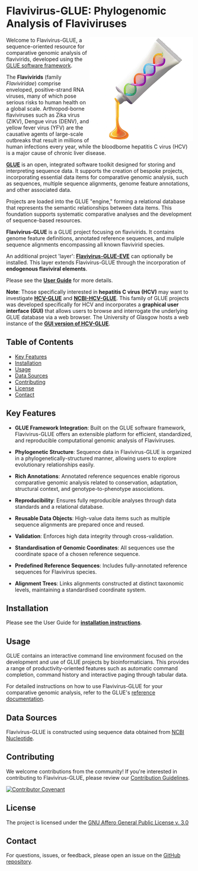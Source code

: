 # Flavivirus-GLUE: Phylogenomic Analysis of Flaviviruses

<img align="right" width="280" height="280" src="md/flavi-glue-logo.png">

Welcome to Flavivirus-GLUE, a sequence-oriented resource for comparative genomic analysis of flavivirids, developed using the [GLUE software framework](https://github.com/giffordlabcvr/gluetools).

The **Flavivirids** (family *Flaviviridae*) comprise enveloped, positive-strand RNA viruses, many of which pose serious risks to human health on a global scale. Arthropod-borne flaviviruses such as Zika virus (ZIKV), Dengue virus (DENV), and yellow fever virus (YFV) are the causative agents of large-scale outbreaks that result in millions of human infections every year, while the bloodborne hepatitis C virus (HCV) is a major cause of chronic liver disease. 

**[GLUE](https://github.com/giffordlabcvr/gluetools)** is an open, integrated software toolkit designed for storing and interpreting sequence data. It supports the creation of bespoke projects, incorporating essential data items for comparative genomic analysis, such as sequences, multiple sequence alignments, genome feature annotations, and other associated data.

Projects are loaded into the GLUE "engine," forming a relational database that represents the semantic relationships between data items. This foundation supports systematic comparative analyses and the development of sequence-based resources.

**Flavivirus-GLUE** is a GLUE project focusing on flavivirids. It contains genome feature definitions, annotated reference sequences, and muliple sequence alignments encompassing all known flavivirid species.

An additional project 'layer': **[Flavivirus-GLUE-EVE](https://github.com/giffordlabcvr/Flavivirus-GLUE-EVE)** can optionally be installed. This layer extends Flavivirus-GLUE through the incorporation of **endogenous flaviviral elements**.

Please see the **[User Guide](https://github.com/giffordlabcvr/Flavivirus-GLUE/wiki)** for more details.

**Note**: Those specifically interested in **hepatitis C virus (HCV)** may want to investigate [**HCV-GLUE**](https://github.com/giffordlabcvr/HCV-GLUE) and [**NCBI-HCV-GLUE**](https://github.com/giffordlabcvr/NCBI-HCV-GLUE). This family of GLUE projects was developed specifically for HCV and incorporates a **graphical user interface (GUI)** that allows users to browse and interrogate the underlying GLUE database via a web browser. The University of Glasgow hosts a web instance of the [**GUI version of HCV-GLUE**](http://hcv-glue.cvr.gla.ac.uk/).

## Table of Contents
 
- [Key Features](#key-features)
- [Installation](#installation)
- [Usage](#usage)
- [Data Sources](#data-sources)
- [Contributing](#contributing)
- [License](#license)
- [Contact](#contact)

## Key Features


- **GLUE Framework Integration**: Built on the GLUE software framework, Flavivirus-GLUE offers an extensible platform for efficient, standardized, and reproducible computational genomic analysis of Flaviviruses.

- **Phylogenetic Structure**: Sequence data in Flavivirus-GLUE is organized in a phylogenetically-structured manner, allowing users to explore evolutionary relationships easily.

- **Rich Annotations**: Annotated reference sequences enable rigorous comparative genomic analysis related to conservation, adaptation, structural context, and genotype-to-phenotype associations.
  
- **Reproducibility**: Ensures fully reproducible analyses through data standards and a relational database.
  
- **Reusable Data Objects**: High-value data items such as multiple sequence alignments are prepared once and reused.
  
- **Validation**: Enforces high data integrity through cross-validation.
  
- **Standardisation of Genomic Coordinates**: All sequences use the coordinate space of a chosen reference sequence.
  
- **Predefined Reference Sequences**: Includes fully-annotated reference sequences for Flavivirus species.
  
- **Alignment Trees**: Links alignments constructed at distinct taxonomic levels, maintaining a standardised coordinate system.
  

## Installation

Please see the User Guide for **[installation instructions](https://github.com/giffordlabcvr/Flavivirus-GLUE/wiki/Installation)**.

## Usage

GLUE contains an interactive command line environment focused on the development and use of GLUE projects by bioinformaticians. This provides a range of productivity-oriented features such as automatic command completion, command history and interactive paging through tabular data. 

For detailed instructions on how to use Flavivirus-GLUE for your comparative genomic analysis, refer to the GLUE's [reference documentation](http://glue-tools.cvr.gla.ac.uk/).

## Data Sources

Flavivirus-GLUE is constructed using sequence data obtained from [NCBI Nucleotide](https://www.ncbi.nlm.nih.gov/nuccore).


## Contributing

We welcome contributions from the community! If you're interested in contributing to Flavivirus-GLUE, please review our [Contribution Guidelines](./md/CONTRIBUTING.md).

[![Contributor Covenant](https://img.shields.io/badge/Contributor%20Covenant-2.1-4baaaa.svg)](./md/code_of_conduct.md)


## License

The project is licensed under the [GNU Affero General Public License v. 3.0](https://www.gnu.org/licenses/agpl-3.0.en.html)

## Contact

For questions, issues, or feedback, please open an issue on the [GitHub repository](https://github.com/giffordlabcvr/Flavivirus-GLUE/issues).

